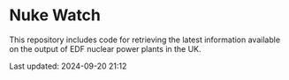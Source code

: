 # Nuke Watch

This repository includes code for retrieving the latest information available on the output of EDF nuclear power plants in the UK.

Last updated: 2024-09-20 21:12